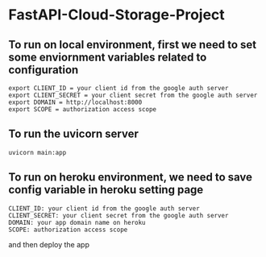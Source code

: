 # FastAPI-Cloud-Storage-Project
To run on local environment, first we need to set some enviornment variables related to configuration
-
    export CLIENT_ID = your client id from the google auth server
    export CLIENT_SECRET = your client secret from the google auth server
    export DOMAIN = http://localhost:8000
    export SCOPE = authorization access scope
 
 To run the uvicorn server
 -
    uvicorn main:app

To run on heroku environment, we need to save config variable in heroku setting page
-
    CLIENT_ID: your client id from the google auth server
    CLIENT_SECRET: your client secret from the google auth server
    DOMAIN: your app domain name on heroku
    SCOPE: authorization access scope
and then deploy the app
